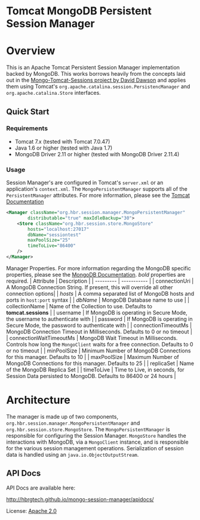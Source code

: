 Tomcat MongoDB Persistent Session Manager
=====================

# Overview

This is an Apache Tomcat Persistent Session Manager implementation backed by MongoDB.  This works borrows heavily from the concepts laid out in the [Mongo-Tomcat-Sessions project by David Dawson](https://github.com/naviance/Mongo-Tomcat-Sessions) and applies them using Tomcat's `org.apache.catalina.session.PersistencManager` and `org.apache.catalina.Store` interfaces.

## Quick Start

### Requirements

*  Tomcat 7.x (tested with Tomcat 7.0.47)
*  Java 1.6 or higher (tested with Java 1.7)
*  MongoDB Driver 2.11 or higher (tested with MongoDB Driver 2.11.4)

### Usage

Session Manager's are configured in Tomcat's `server.xml` or an application's `context.xml`.  The `MongoPersistentManager` supports all of the `PersistentManager` attributes.  For more information, please see the [Tomcat Documentation](http://tomcat.apache.org/tomcat-7.0-doc/config/manager.html)

```xml
<Manager className="org.hbr.session.manager.MongoPersistentManager"
    	distributable="true" maxIdleBackup="30">
	<Store className="org.hbr.session.store.MongoStore"
		hosts="localhost:27017"
		dbName="sessiontest"
		maxPoolSize="25"			
		timeToLive="86400"
	/>
</Manager>
```

Manager Properties.
For more information regarding the MongoDB specific properties, please see the [MongoDB Documentation](http://docs.mongodb.org/manual/reference/connection-string/).  *bold* properties are required.
| Attribute | Description |
| --------- | ----------- |
| connectionUri | A MongoDB Connection String.  If present, this will override all other connection options|
| *hosts* | A comma separated list of MongoDB hosts and ports in `host:port` syntax |
| *dbName* | MongoDB Database name to use |
| collectionName | Name of the Collection to use.  Defaults to **tomcat.sessions** |
| username | If MongoDB is operating in Secure Mode, the username to authenticate with |
| password | If MongoDB is operating in Secure Mode, the password to authenticate with |
| connectionTimeoutMs | MongoDB Connection Timeout in Milliseconds.  Defaults to 0 or no timeout |
| connectionWaitTimeoutMs | MongoDB Wait Timeout in Milliseconds.  Controls how long the `MongoClient` waits for a free connection.  Defaults to 0 or no timeout |
| minPoolSize | Minimum Number of MongoDB Connections for this manager.  Defaults to 10 |
| maxPoolSize | Maximum Number of MongoDB Connections for this manager.  Defaults to 25 |
| replicaSet | Name of the MongoDB Replica Set |
| timeToLive | Time to Live, in seconds, for Session Data persisted to MongoDB.  Defaults to 86400 or 24 hours |


# Architecture
The manager is made up of two components, `org.hbr.session.manager.MongoPersistentManager` and `org.hbr.session.store.MongoStore`.  The `MongoPersistentManager` is responsible for configuring the Session Manager. `MongoStore` handles the interactions with MongoDB, via a `MongoClient` instance, and is responsible for the various session management operations.  Serialization of session data is handled using an `java.io.ObjectOutputStream`.

## API Docs
API Docs are available here:

http://hbrgtech.github.io/mongo-session-manager/apidocs/

License: [Apache 2.0](http://www.apache.org/licenses/LICENSE-2.0.txt)

